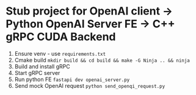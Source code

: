 # Stub project for OpenAI client -> Python OpenAI Server FE -> C++ gRPC CUDA Backend

1. Ensure venv - use `requirements.txt`
2. Cmake build `mkdir build && cd build && make -G Ninja .. && ninja`
3. Build and install gRPC
4. Start gRPC server
5. Run python FE `fastapi dev openai_server.py`
6. Send mock OpenAI request `python send_openqi_request.py`